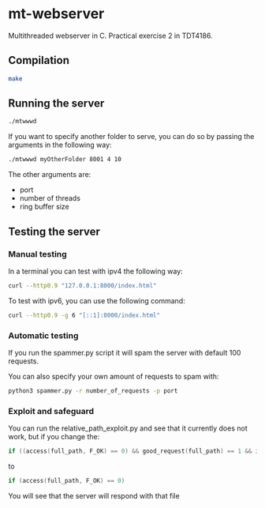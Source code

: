 # mt-webserver
Multithreaded webserver in C. Practical exercise 2 in TDT4186.

## Compilation
```bash
make
```

## Running the server

```bash
./mtwwwd
```
If you want to specify another folder to serve, you can do so by passing the
arguments in the following way:

```bash
./mtwwwd myOtherFolder 8001 4 10
```

The other arguments are:
* port
* number of threads
* ring buffer size

## Testing the server

### Manual testing

In a terminal you can test with ipv4 the following way:

```bash
curl --http0.9 "127.0.0.1:8000/index.html"
```

To test with ipv6, you can use the following command:

```bash
curl --http0.9 -g 6 "[::1]:8000/index.html"
```

### Automatic testing

If you run the spammer.py script it will spam the server with default 100 requests.

You can also specify your own amount of requests to spam with:

```bash
python3 spammer.py -r number_of_requests -p port
```

### Exploit and safeguard

You can run the relative_path_exploit.py and see that it currently does not
work, but if you change the:

```c
if ((access(full_path, F_OK) == 0) && good_request(full_path) == 1 && is_regular_file(full_path))
```
to

```c
if (access(full_path, F_OK) == 0)
```

You will see that the server will respond with that file
